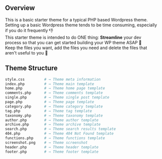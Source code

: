 ## Overview

This is a basic starter theme for a typical PHP based Wordpress theme.  
Setting up a basic Wordpress theme tends to be time consuming, especially if you do it frequently 👎  
This starter theme is intended to do ONE thing: **Streamline** your dev process so that you can get started building your WP theme ASAP 💎  
Keep the files you want, add the files you need and delete the files that aren't useful to you 🤙

## Theme Structure

```sh
style.css         # → Theme meta information
index.php         # → Theme main template
home.php          # → Theme home page template
comments.php      # → Theme comments template
single.php        # → Theme single post template
page.php          # → Theme page template
category.php      # → Theme category template
tag.php           # → Theme tag template
taxonomy.php      # → Theme taxonomy template
author.php        # → Theme author template
archive.php       # → Theme archive template
search.php        # → Theme search results template
404.php           # → Theme 404 Not Found template
functions.php     # → Theme functions template
screenshot.png    # → Theme screenshot
header.php        # → Theme header template
footer.php        # → Theme footer template
```